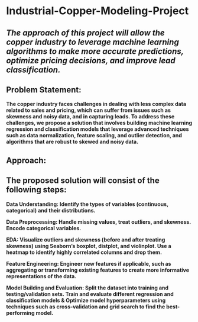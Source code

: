 # Industrial-Copper-Modeling-Project
## *The approach of this project will allow the copper industry to leverage machine learning algorithms to make more accurate predictions, optimize pricing decisions, and improve lead classification.*


## Problem Statement:

**The copper industry faces challenges in dealing with less complex data related to sales and pricing, which can suffer from issues such as skewness and noisy data, and in capturing leads. To address these challenges, we propose a solution that involves building machine learning regression and classification models that leverage advanced techniques such as data normalization, feature scaling, and outlier detection, and algorithms that are robust to skewed and noisy data.**

## Approach: 

## The proposed solution will consist of the following steps:

**Data Understanding: Identify the types of variables (continuous, categorical) and their distributions.**

**Data Preprocessing: Handle missing values, treat outliers, and skewness. Encode categorical variables.**

**EDA: Visualize outliers and skewness (before and after treating skewness) using Seaborn’s boxplot, distplot, and violinplot. Use a heatmap to identify highly correlated columns and drop them.**

**Feature Engineering: Engineer new features if applicable, such as aggregating or transforming existing features to create more informative representations of the data.**

**Model Building and Evaluation: Split the dataset into training and testing/validation sets. Train and evaluate different regression and classification models & Optimize model hyperparameters using techniques such as cross-validation and grid search to find the best-performing model.**
